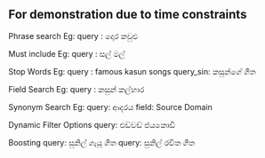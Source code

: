 ## For demonstration due to time constraints

Phrase search
Eg:
query : දොර කවුළු

Must include
Eg:
query : සල් මල්

Stop Words
Eg:
query : famous kasun songs
query_sin: කසුන්ගේ ගීත

Field Search
Eg:
query : කසුන් කල්හාර

Synonym Search
Eg:
query: ආදරය
field: Source Domain

Dynamic Filter Options
query: එඩ්වඩ් ජයකොඩි

Boosting
query: සුනිල් ගැයූ ගීත
query: සුනිල් රචිත ගීත



